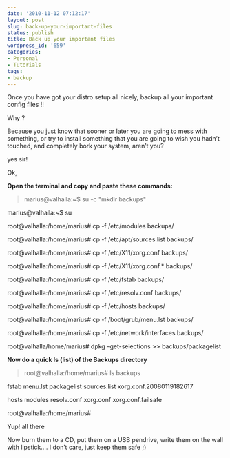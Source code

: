```yaml
---
date: '2010-11-12 07:12:17'
layout: post
slug: back-up-your-important-files
status: publish
title: Back up your important files
wordpress_id: '659'
categories:
- Personal
- Tutorials
tags:
- backup
---
```


Once you have got your distro setup all nicely, backup all your important config files !!




Why ?




Because you just know that sooner or later you are going to mess with something, or try to install something that you are going to wish you hadn’t touched, and completely bork your system, aren’t you?




yes sir!




Ok,


**Open the terminal and copy and paste these commands:**



> marius@valhalla:~$ su -c "mkdir backups"  

marius@valhalla:~$ su  

root@valhalla:/home/marius# cp -f /etc/modules backups/  

root@valhalla:/home/marius# cp -f /etc/apt/sources.list backups/  

root@valhalla:/home/marius# cp -f /etc/X11/xorg.conf backups/  

root@valhalla:/home/marius# cp -f /etc/X11/xorg.conf.* backups/  

root@valhalla:/home/marius# cp -f /etc/fstab backups/  

root@valhalla:/home/marius# cp -f /etc/resolv.conf backups/  

root@valhalla:/home/marius# cp -f /etc/hosts backups/  

root@valhalla:/home/marius# cp -f /boot/grub/menu.lst backups/  

root@valhalla:/home/marius# cp -f /etc/network/interfaces backups/  

root@valhalla/home/marius# dpkg –get-selections >> backups/packagelist


**Now do a quick ls (list) of the Backups directory**


> root@valhalla:/home/marius# ls backups  

fstab menu.lst packagelist sources.list xorg.conf.20080119182617  

hosts modules resolv.conf xorg.conf xorg.conf.failsafe  

root@valhalla:/home/marius#





Yup! all there




Now burn them to a CD, put them on a USB pendrive, write them on the wall with lipstick…. I don’t care, just keep them safe ;)




